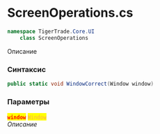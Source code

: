 
# ScreenOperations.cs
```csharp
namespace TigerTrade.Core.UI  
    class ScreenOperations
```

Описание

### Синтаксис
```csharp
public static void WindowCorrect(Window window)
```

### Параметры  
<mark style="color:red;">**`window`**</mark> <mark style="color: rgb(255, 166, 87);">`Window`</mark>  
 *Описание*  
  

                    
                    
